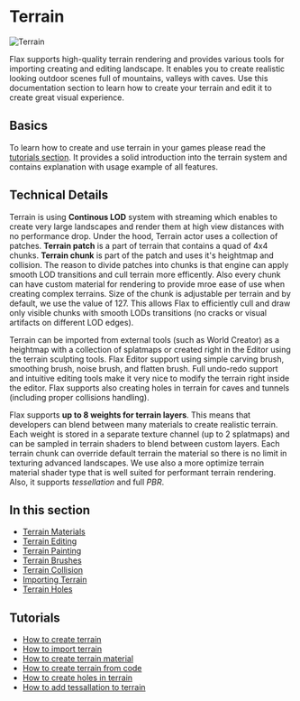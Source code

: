 # Terrain

![Terrain](media/title.jpg)

Flax supports high-quality terrain rendering and provides various tools for importing creating and editing landscape. It enables you to create realistic looking outdoor scenes full of mountains, valleys with caves. Use this documentation section to learn how to create your terrain and edit it to create great visual experience.

## Basics

To learn how to create and use terrain in your games please read the [tutorials section](tutorials/index.md). It provides a solid introduction into the terrain system and contains explanation with usage example of all features.

## Technical Details

Terrain is using **Continous LOD** system with streaming which enables to create very large landscapes and render them at high view distances with no performance drop. Under the hood, Terrain actor uses a collection of patches. **Terrain patch** is a part of terrain that contains a quad of 4x4 chunks. **Terrain chunk** is part of the patch and uses it's heightmap and collision. The reason to divide patches into chunks is that engine can apply smooth LOD transitions and cull terrain more efficently. Also every chunk can have custom material for rendering to provide mroe ease of use when creating complex terrains. Size of the chunk is adjustable per terrain and by default, we use the value of 127. This allows Flax to efficiently cull and draw only visible chunks with smooth LODs transitions (no cracks or visual artifacts on different LOD edges).

Terrain can be imported from external tools (such as World Creator) as a heightmap with a collection of splatmaps or created right in the Editor using the terrain sculpting tools. Flax Editor support using simple carving brush, smoothing brush, noise brush, and flatten brush. Full undo-redo support and intuitive editing tools make it very nice to modify the terrain right inside the editor. Flax supports also creating holes in terrain for caves and tunnels (including proper collisions handling).

Flax supports **up to 8 weights for terrain layers**. This means that developers can blend between many materials to create realistic terrain. Each weight is stored in a separate texture channel (up to 2 splatmaps) and can be sampled in terrain shaders to blend between custom layers. Each terrain chunk can override default terrain the material so there is no limit in texturing advanced landscapes. We use also a more optimize terrain material shader type that is well suited for performant terrain rendering. Also, it supports *tessellation* and full *PBR*.

## In this section

* [Terrain Materials](materials.md)
* [Terrain Editing](editing.md)
* [Terrain Painting](painting.md)
* [Terrain Brushes](brushes.md)
* [Terrain Collision](collision.md)
* [Importing Terrain](importing.md)
* [Terrain Holes](holes.md)

## Tutorials

* [How to create terrain](tutorials/create-terrain.md)
* [How to import terrain](tutorials/import-terrain.md)
* [How to create terrain material](tutorials/terrain-material.md)
* [How to create terrain from code](tutorials/terrain-from-code.md)
* [How to create holes in terrain](tutorials/terrain-holes.md)
* [How to add tessallation to terrain](tutorials/tessellation-and-terrain.md)

